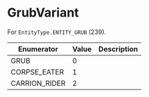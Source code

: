 # GrubVariant

For `EntityType.ENTITY_GRUB` (239). 

| Enumerator | Value | Description |
| - | - | - |
| GRUB | 0 |  |
| CORPSE_EATER | 1 |  |
| CARRION_RIDER | 2 |  |
